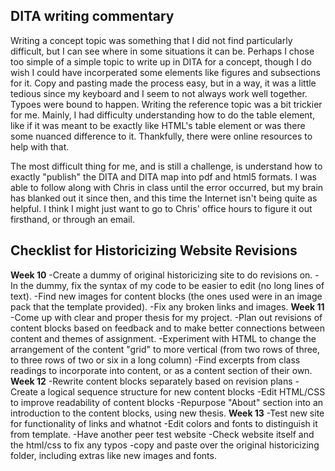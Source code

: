 ## DITA writing commentary
Writing a concept topic was something that I did not find particularly difficult, but I can see where in some situations it can be. Perhaps I chose too simple of a simple topic to write up in DITA for a concept, though I do wish I could have incorperated some elements like figures and subsections for it. Copy and pasting made the process easy, but in a way, it was a little tedious since my keyboard and I seem to not always work well together. Typoes were bound to happen. Writing the reference topic was a bit trickier for me. Mainly, I had difficulty understanding how to do the table element, like if it was meant to be exactly like HTML's table element or was there some nuanced difference to it. Thankfully, there were online resources to help with that.

The most difficult thing for me, and is still a challenge, is understand how to exactly "publish" the DITA and DITA map into pdf and html5 formats. I was able to follow along with Chris in class until the error occurred, but my brain has blanked out it since then, and this time the Internet isn't being quite as helpful. I think I might just want to go to Chris' office hours to figure it out firsthand, or through an email.


## Checklist for Historicizing Website Revisions
**Week 10**
-Create a dummy of original historicizing site to do revisions on.
-In the dummy, fix the syntax of my code to be easier to edit (no long lines of text).
-Find new images for content blocks (the ones used were in an image pack that the template provided).
-Fix any broken links and images.
**Week 11**
-Come up with clear and proper thesis for my project.
-Plan out revisions of content blocks based on feedback and to make better connections between content and themes of assignment.
-Experiment with HTML to change the arrangement of the content "grid" to more vertical (from two rows of three, to three rows of two or six in a long column)
-Find excerpts from class readings to incorporate into content, or as a content section of their own.
**Week 12**
-Rewrite content blocks separately based on revision plans
-Create a logical sequence structure for new content blocks
-Edit HTML/CSS to improve readability of content blocks
-Repurpose "About" section into an introduction to the content blocks, using new thesis.
**Week 13**
-Test new site for functionality of links and whatnot
-Edit colors and fonts to distinguish it from template.
-Have another peer test website
-Check website itself and the html/css to fix any typos
-copy and paste over the original historicizing folder, including extras like new images and fonts.

